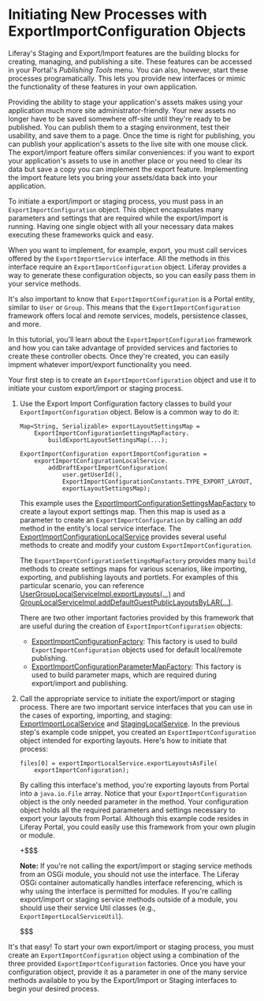 # Initiating New Processes with ExportImportConfiguration Objects [](id=initiating-new-processes-with-exportimportconfiguration-objects)

Liferay's Staging and Export/Import features are the building blocks for
creating, managing, and publishing a site. These features can be accessed in
your Portal's *Publishing Tools* menu. You can also, however, start these
processes programatically. This lets you provide new interfaces or mimic the
functionality of these features in your own application.

Providing the ability to stage your application's assets makes using your
application much more site administrator-friendly. Your new assets no longer
have to be saved somewhere off-site until they're ready to be published. You can
publish them to a staging environment, test their usability, and save
them to a page. Once the time is right for publishing, you can publish your
application's assets to the live site with one mouse click. The export/import
feature offers similar conveniences: if you want to export your application's
assets to use in another place or you need to clear its data but save a copy you
can implement the export feature. Implementing the import feature lets you bring
your assets/data back into your application.

To initiate a export/import or staging process, you must pass in an
`ExportImportConfiguration` object. This object encapsulates many parameters and
settings that are required while the export/import is running. Having one single
object with all your necessary data makes executing these frameworks quick and
easy.

When you want to implement, for example, export, you must call services offered
by the `ExportImportService` interface. All the methods in this interface
require an `ExportImportConfiguration` object. Liferay provides a way to
generate these configuration objects, so you can easily pass them in your
service methods.

It's also important to know that `ExportImportConfiguration` is a Portal
entity, similar to `User` or `Group`. This means that the
`ExportImportConfiguration` framework offers local and remote services, models,
persistence classes, and more.

In this tutorial, you'll learn about the `ExportImportConfiguration` framework
and how you can take advantage of provided services and factories to create
these controller obects. Once they're created, you can easily impment whatever
import/export functionality you need.

Your first step is to create an `ExportImportConfiguration` object and use it to
initiate your custom export/import or staging process.

1.  Use the Export Import Configuration factory classes to build your
    `ExportImportConfiguration` object. Below is a common way to do it:

        Map<String, Serializable> exportLayoutSettingsMap =
            ExportImportConfigurationSettingsMapFactory.
                buildExportLayoutSettingsMap(...);

        ExportImportConfiguration exportImportConfiguration =
            exportImportConfigurationLocalService.
                addDraftExportImportConfiguration(
                    user.getUserId(),
                    ExportImportConfigurationConstants.TYPE_EXPORT_LAYOUT,
                    exportLayoutSettingsMap);

    This example uses the
    [ExportImportConfigurationSettingsMapFactory](https://github.com/liferay/liferay-portal/blob/master/portal-kernel/src/com/liferay/exportimport/kernel/configuration/ExportImportConfigurationSettingsMapFactory.java)
    to create a layout export settings map. Then this map is used as a parameter
    to create an `ExportImportConfiguration` by calling an *add* method in the
    entity's local service interface. The
    [ExportImportConfigurationLocalService](https://github.com/liferay/liferay-portal/blob/master/portal-kernel/src/com/liferay/exportimport/kernel/service/ExportImportConfigurationLocalService.java)
    provides several useful methods to create and modify your custom
    `ExportImportConfiguration`.

    The `ExportImportConfigurationSettingsMapFactory` provides many `build`
    methods to create settings maps for various scenarios, like importing,
    exporting, and publishing layouts and portlets. For examples of this
    particular scenario, you can reference
    [UserGroupLocalServiceImpl.exportLayouts(...)](https://github.com/liferay/liferay-portal/blob/master/portal-impl/src/com/liferay/portal/service/impl/UserGroupLocalServiceImpl.java)
    and [GroupLocalServiceImpl.addDefaultGuestPublicLayoutsByLAR(...)](https://github.com/liferay/liferay-portal/blob/master/portal-impl/src/com/liferay/portal/service/impl/GroupLocalServiceImpl.java).

    There are two other important factories provided by this framework that are
    useful during the creation of `ExportImportConfiguration` objects:

    - [ExportImportConfigurationFactory](https://github.com/liferay/liferay-portal/blob/master/portal-kernel/src/com/liferay/exportimport/kernel/configuration/ExportImportConfigurationFactory.java):
      This factory is used to build `ExportImportConfiguration` objects used
      for default local/remote publishing.
    - [ExportImportConfigurationParameterMapFactory](https://github.com/liferay/liferay-portal/blob/master/portal-kernel/src/com/liferay/exportimport/kernel/configuration/ExportImportConfigurationParameterMapFactory.java):
      This factory is used to build parameter maps, which are required during
      export/import and publishing.

2.  Call the appropriate service to initiate the export/import or staging
    process. There are two important service interfaces that you can use in the
    cases of exporting, importing, and staging:
    [ExportImportLocalService](https://github.com/liferay/liferay-portal/blob/master/portal-kernel/src/com/liferay/exportimport/kernel/service/ExportImportLocalService.java)
    and
    [StagingLocalService](https://github.com/liferay/liferay-portal/blob/master/portal-kernel/src/com/liferay/exportimport/kernel/service/StagingLocalService.java).
    In the previous step's example code snippet, you created an
    `ExportImportConfiguration` object intended for exporting layouts. Here's
    how to initiate that process: 

        files[0] = exportImportLocalService.exportLayoutsAsFile(
            exportImportConfiguration);

    By calling this interface's method, you're exporting layouts from Portal
    into a `java.io.File` array. Notice that your `ExportImportConfiguration`
    object is the only needed parameter in the method. Your configuration object
    holds all the required parameters and settings necessary to export your
    layouts from Portal. Although this example code resides in Liferay Portal,
    you could easily use this framework from your own plugin or module.

    +$$$

    **Note:** If you're not calling the export/import or staging service methods
    from an OSGi module, you should not use the interface. The Liferay
    OSGi container automatically handles interface referencing, which is why
    using the interface is permitted for modules. If you're calling
    export/import or staging service methods outside of a module, you should use
    their service Util classes (e.g., `ExportImportLocalServiceUtil`).

    $$$

It's that easy! To start your own export/import or staging process, you must
create an `ExportImportConfiguration` object using a combination of the three
provided `ExportImportConfiguration` factories. Once you have your configuration
object, provide it as a parameter in one of the many service methods available to
you by the Export/Import or Staging interfaces to begin your desired process.
